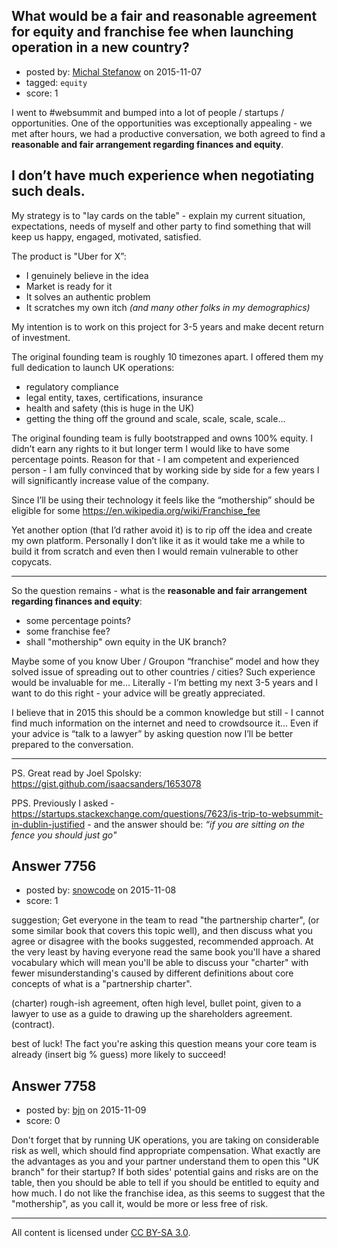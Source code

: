 ## What would be a fair and reasonable agreement for equity and franchise fee when launching operation in a new country?

- posted by: [Michal Stefanow](https://stackexchange.com/users/406070/michal-stefanow) on 2015-11-07
- tagged: `equity`
- score: 1

I went to #websummit and bumped into a lot of people / startups / opportunities. One of the opportunities was exceptionally appealing - we met after hours, we had a productive conversation, we both agreed to find a **reasonable and fair arrangement regarding finances and equity**.

## I don’t have much experience when negotiating such deals.

My strategy is to "lay cards on the table" - explain my current situation, expectations, needs of myself and other party to find something that will keep us happy, engaged, motivated, satisfied.

The product is "Uber for X”:

* I genuinely believe in the idea
* Market is ready for it
* It solves an authentic problem
* It scratches my own itch *(and many other folks in my demographics)*

My intention is to work on this project for 3-5 years and make decent return of investment.

The original founding team is roughly 10 timezones apart. I offered them my full dedication to launch UK operations:

* regulatory compliance
* legal entity, taxes, certifications, insurance
* health and safety (this is huge in the UK)
* getting the thing off the ground and scale, scale, scale, scale...

The original founding team is fully bootstrapped and owns 100% equity. I didn’t earn any rights to it but longer term I would like to have some percentage points. Reason for that - I am competent and experienced person - I am fully convinced that by working side by side for a few years I will significantly increase value of the company.

Since I’ll be using their technology it feels like the “mothership” should be eligible for some https://en.wikipedia.org/wiki/Franchise_fee

Yet another option (that I’d rather avoid it) is to rip off the idea and create my own platform. Personally I don’t like it as it would take me a while to build it from scratch and even then I would remain vulnerable to other copycats.

-------

So the question remains - what is the **reasonable and fair arrangement regarding finances and equity**:

* some percentage points?
* some franchise fee?
* shall "mothership" own equity in the UK branch?

Maybe some of you know Uber / Groupon “franchise” model and how they solved issue of spreading out to other countries / cities? Such experience would be invaluable for me… Literally - I’m betting my next 3-5 years and I want to do this right - your advice will be greatly appreciated.

I believe that in 2015 this should be a common knowledge but still - I cannot find much information on the internet and need to crowdsource it... Even if your advice is “talk to a lawyer” by asking question now I’ll be better prepared to the conversation.

---

PS. Great read by Joel Spolsky: https://gist.github.com/isaacsanders/1653078

PPS. Previously I asked - https://startups.stackexchange.com/questions/7623/is-trip-to-websummit-in-dublin-justified - and the answer should be: *“if you are sitting on the fence you should just go"*



## Answer 7756

- posted by: [snowcode](https://stackexchange.com/users/276763/snowcode) on 2015-11-08
- score: 1

suggestion;
Get everyone in the team to read "the partnership charter", (or some similar book that covers this topic well), and then discuss what you agree or disagree with the books suggested, recommended approach. At the very least by having everyone read the same book you'll have a shared vocabulary which will mean you'll be able to discuss your "charter" with fewer misunderstanding's caused by different definitions about core concepts of what is a "partnership charter".

(charter) rough-ish agreement, often high level, bullet point, given to a lawyer to use as a guide to drawing up the shareholders agreement. (contract).

best of luck! The fact you're asking this question means your core team is already (insert big % guess) more likely to succeed!


## Answer 7758

- posted by: [bjn](https://stackexchange.com/users/7266298/bjn) on 2015-11-09
- score: 0

Don't forget that by running UK operations, you are taking on considerable risk as well, which should find appropriate compensation. What exactly are the advantages as you and your partner understand them to open this "UK branch" for their startup? If both sides' potential gains and risks are on the table, then you should be able to tell if you should be entitled to equity and how much. I do not like the franchise idea, as this seems to suggest that the "mothership", as you call it, would be more or less free of risk. 



---

All content is licensed under [CC BY-SA 3.0](https://creativecommons.org/licenses/by-sa/3.0/).
